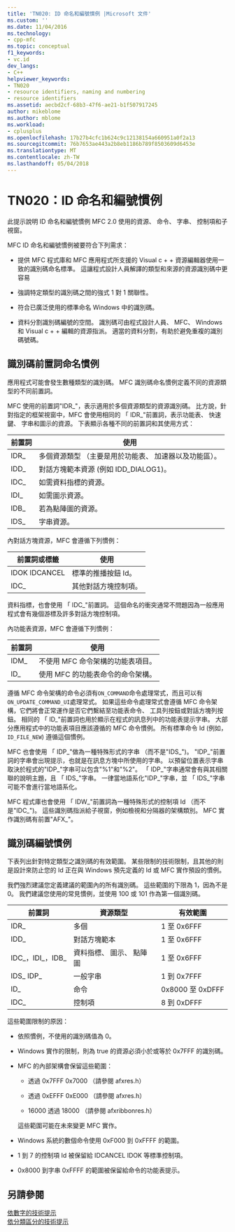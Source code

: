 ```yaml
---
title: 'TN020: ID 命名和編號慣例 |Microsoft 文件'
ms.custom: ''
ms.date: 11/04/2016
ms.technology:
- cpp-mfc
ms.topic: conceptual
f1_keywords:
- vc.id
dev_langs:
- C++
helpviewer_keywords:
- TN020
- resource identifiers, naming and numbering
- resource identifiers
ms.assetid: aecbd2cf-68b3-47f6-ae21-b1f507917245
author: mikeblome
ms.author: mblome
ms.workload:
- cplusplus
ms.openlocfilehash: 17b27b4cfc1b624c9c12138154a660951a0f2a13
ms.sourcegitcommit: 76b7653ae443a2b8eb1186b789f8503609d6453e
ms.translationtype: MT
ms.contentlocale: zh-TW
ms.lasthandoff: 05/04/2018
---
```

# <a name="tn020-id-naming-and-numbering-conventions"></a>TN020：ID 命名和編號慣例
此提示說明 ID 命名和編號慣例 MFC 2.0 使用的資源、 命令、 字串、 控制項和子視窗。  
  
 MFC ID 命名和編號慣例被要符合下列需求：  
  
-   提供 MFC 程式庫和 MFC 應用程式所支援的 Visual c + + 資源編輯器使用一致的識別碼命名標準。 這讓程式設計人員解譯的類型和來源的資源識別碼中更容易  
  
-   強調特定類型的識別碼之間的強式 1 對 1 關聯性。  
  
-   符合已廣泛使用的標準命名 Windows 中的識別碼。  
  
-   資料分割識別碼編號的空間。 識別碼可由程式設計人員、 MFC、 Windows 和 Visual c + + 編輯的資源指派。 適當的資料分割，有助於避免重複的識別碼號碼。  
  
## <a name="the-id-prefix-naming-convention"></a>識別碼前置詞命名慣例  
 應用程式可能會發生數種類型的識別碼。 MFC 識別碼命名慣例定義不同的資源類型的不同前置詞。  
  
 MFC 使用的前置詞"IDR_"，表示適用於多個資源類型的資源識別碼。 比方說，針對指定的框架視窗中，MFC 會使用相同的 「 IDR_"前置詞，表示功能表、 快速鍵、 字串和圖示的資源。 下表顯示各種不同的前置詞和其使用方式：  
  
|前置詞|使用|  
|------------|---------|  
|IDR_|多個資源類型 （主要是用於功能表、 加速器以及功能區）。|  
|IDD_|對話方塊範本資源 (例如 IDD_DIALOG1)。|  
|IDC_|如需資料指標的資源。|  
|IDI_|如需圖示資源。|  
|IDB_|若為點陣圖的資源。|  
|IDS_|字串資源。|  
  
 內對話方塊資源，MFC 會遵循下列慣例：  
  
|前置詞或標籤|使用|  
|---------------------|---------|  
|IDOK IDCANCEL|標準的推播按鈕 Id。|  
|IDC_|其他對話方塊控制項。|  
  
 資料指標，也會使用 「 IDC_"前置詞。 這個命名的衝突通常不問題因為一般應用程式會有幾個游標及許多對話方塊控制項。  
  
 內功能表資源，MFC 會遵循下列慣例：  
  
|前置詞|使用|  
|------------|---------|  
|IDM_|不使用 MFC 命令架構的功能表項目。|  
|ID_|使用 MFC 的功能表命令的命令架構。|  
  
 遵循 MFC 命令架構的命令必須有`ON_COMMAND`命令處理常式，而且可以有`ON_UPDATE_COMMAND_UI`處理常式。 如果這些命令處理常式會遵循 MFC 命令架構，它們將會正常運作是否它們繫結至功能表命令、 工具列按鈕或對話方塊列按鈕。 相同的 「 ID_"前置詞也用於顯示在程式的訊息列中的功能表提示字串。 大部分應用程式中的功能表項目應該遵循的 MFC 命令慣例。 所有標準命令 Id (例如， `ID_FILE_NEW`) 遵循這個慣例。  
  
 MFC 也會使用 「 IDP_"做為一種特殊形式的字串 （而不是"IDS_")。 "IDP_"前置詞的字串會出現提示，也就是在訊息方塊中所使用的字串。 以預留位置表示字串取決於程式的"IDP_"字串可以包含"%1"和"%2"。 「 IDP_"字串通常會有與其相關聯的說明主題，且 「 IDS_"字串。 一律當地語系化"IDP_"字串，並 「 IDS_"字串可能不會進行當地語系化。  
  
 MFC 程式庫也會使用 「 IDW_"前置詞為一種特殊形式的控制項 Id （而不是"IDC_")。 這些識別碼指派給子視窗，例如檢視和分隔器的架構類別。 MFC 實作識別碼有前置"AFX_"。  
  
## <a name="the-id-numbering-convention"></a>識別碼編號慣例  
 下表列出針對特定類型之識別碼的有效範圍。 某些限制的技術限制，且其他的則是設計來防止您的 Id 正在與 Windows 預先定義的 Id 或 MFC 實作預設的慣例。  
  
 我們強烈建議您定義建議的範圍內的所有識別碼。 這些範圍的下限為 1，因為不是 0。 我們建議您使用的常見慣例，並使用 100 或 101 作為第一個識別碼。  
  
|前置詞|資源類型|有效範圍|  
|------------|-------------------|-----------------|  
|IDR_|多個|1 至 0x6FFF|  
|IDD_|對話方塊範本|1 至 0x6FFF|  
|IDC_，IDI_，IDB_|資料指標、 圖示、 點陣圖|1 至 0x6FFF|  
|IDS_ IDP_|一般字串|1 到 0x7FFF|  
|ID_|命令|0x8000 至 0xDFFF|  
|IDC_|控制項|8 到 0xDFFF|  
  
 這些範圍限制的原因：  
  
-   依照慣例，不使用的識別碼值為 0。  
  
-   Windows 實作的限制，則為 true 的資源必須小於或等於 0x7FFF 的識別碼。  
  
-   MFC 的內部架構會保留這些範圍：  
  
    -   透過 0x7FFF 0x7000 （請參閱 afxres.h）  
  
    -   透過 0xEFFF 0xE000 （請參閱 afxres.h）  
  
    -   16000 透過 18000 （請參閱 afxribbonres.h）  
  
     這些範圍可能在未來變更 MFC 實作。  
  
-   Windows 系統的數個命令使用 0xF000 到 0xFFFF 的範圍。  
  
-   1 到 7 的控制項 Id 被保留給 IDCANCEL IDOK 等標準控制項。  
  
-   0x8000 到字串 0xFFFF 的範圍被保留給命令的功能表提示。  
  
## <a name="see-also"></a>另請參閱  
 [依數字的技術提示](../mfc/technical-notes-by-number.md)   
 [依分類區分的技術提示](../mfc/technical-notes-by-category.md)

